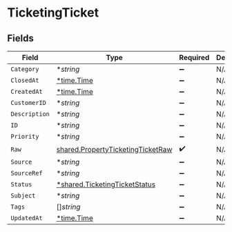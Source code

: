 # TicketingTicket


## Fields

| Field                                                                                         | Type                                                                                          | Required                                                                                      | Description                                                                                   |
| --------------------------------------------------------------------------------------------- | --------------------------------------------------------------------------------------------- | --------------------------------------------------------------------------------------------- | --------------------------------------------------------------------------------------------- |
| `Category`                                                                                    | **string*                                                                                     | :heavy_minus_sign:                                                                            | N/A                                                                                           |
| `ClosedAt`                                                                                    | [*time.Time](https://pkg.go.dev/time#Time)                                                    | :heavy_minus_sign:                                                                            | N/A                                                                                           |
| `CreatedAt`                                                                                   | [*time.Time](https://pkg.go.dev/time#Time)                                                    | :heavy_minus_sign:                                                                            | N/A                                                                                           |
| `CustomerID`                                                                                  | **string*                                                                                     | :heavy_minus_sign:                                                                            | N/A                                                                                           |
| `Description`                                                                                 | **string*                                                                                     | :heavy_minus_sign:                                                                            | N/A                                                                                           |
| `ID`                                                                                          | **string*                                                                                     | :heavy_minus_sign:                                                                            | N/A                                                                                           |
| `Priority`                                                                                    | **string*                                                                                     | :heavy_minus_sign:                                                                            | N/A                                                                                           |
| `Raw`                                                                                         | [shared.PropertyTicketingTicketRaw](../../../pkg/models/shared/propertyticketingticketraw.md) | :heavy_check_mark:                                                                            | N/A                                                                                           |
| `Source`                                                                                      | **string*                                                                                     | :heavy_minus_sign:                                                                            | N/A                                                                                           |
| `SourceRef`                                                                                   | **string*                                                                                     | :heavy_minus_sign:                                                                            | N/A                                                                                           |
| `Status`                                                                                      | [*shared.TicketingTicketStatus](../../../pkg/models/shared/ticketingticketstatus.md)          | :heavy_minus_sign:                                                                            | N/A                                                                                           |
| `Subject`                                                                                     | **string*                                                                                     | :heavy_minus_sign:                                                                            | N/A                                                                                           |
| `Tags`                                                                                        | []*string*                                                                                    | :heavy_minus_sign:                                                                            | N/A                                                                                           |
| `UpdatedAt`                                                                                   | [*time.Time](https://pkg.go.dev/time#Time)                                                    | :heavy_minus_sign:                                                                            | N/A                                                                                           |